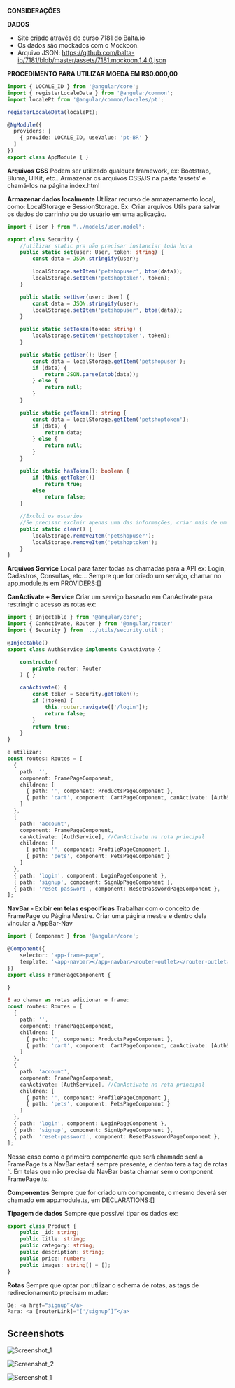 **CONSIDERAÇÕES**

**DADOS**
- Site criado através do curso 7181 do Balta.io
- Os dados são mockados com o Mockoon.
- Arquivo JSON: https://github.com/balta-io/7181/blob/master/assets/7181.mockoon.1.4.0.json

**PROCEDIMENTO PARA UTILIZAR MOEDA EM R$0.000,00**

```ts
import { LOCALE_ID } from '@angular/core';
import { registerLocaleData } from '@angular/common';
import localePt from '@angular/common/locales/pt';

registerLocaleData(localePt);

@NgModule({
  providers: [
    { provide: LOCALE_ID, useValue: 'pt-BR' }
  ]
})
export class AppModule { }
```

**Arquivos CSS**
Podem ser utilizado qualquer framework, ex: Bootstrap, Bluma, UIKit, etc..
Armazenar os arquivos CSS/JS na pasta ‘assets’ e chamá-los na página index.html

**Armazenar dados localmente**
Utilizar recurso de armazenamento local, como: LocalStorage e SessionStorage.
Ex: 
Criar arquivos Utils para salvar os dados do carrinho ou do usuário em uma aplicação.
```ts
import { User } from "../models/user.model";

export class Security {
    //utilizar static pra não precisar instanciar toda hora
    public static set(user: User, token: string) {
        const data = JSON.stringify(user);

        localStorage.setItem('petshopuser', btoa(data));
        localStorage.setItem('petshoptoken', token);
    }

    public static setUser(user: User) {
        const data = JSON.stringify(user);
        localStorage.setItem('petshopuser', btoa(data));
    }

    public static setToken(token: string) {
        localStorage.setItem('petshoptoken', token);
    }

    public static getUser(): User {
        const data = localStorage.getItem('petshopuser');
        if (data) {
            return JSON.parse(atob(data));
        } else {
            return null;
        }
    }

    public static getToken(): string {
        const data = localStorage.getItem('petshoptoken');
        if (data) {
            return data;
        } else {
            return null;
        }
    }

    public static hasToken(): boolean {
        if (this.getToken())
            return true;
        else
            return false;
    }

    //Exclui os usuarios
    //Se precisar excluir apenas uma das informações, criar mais de um clear
    public static clear() {
        localStorage.removeItem('petshopuser');
        localStorage.removeItem('petshoptoken');
    }
}
```

**Arquivos Service**
Local para fazer todas as chamadas para a API
ex: Login, Cadastros, Consultas, etc…
Sempre que for criado um serviço, chamar no app.module.ts em PROVIDERS:[]

**CanActivate + Service**
Criar um serviço baseado em CanActivate para restringir o acesso as rotas
ex:
```ts
import { Injectable } from '@angular/core';
import { CanActivate, Router } from '@angular/router'
import { Security } from '../utils/security.util';

@Injectable()
export class AuthService implements CanActivate {

    constructor(
        private router: Router
    ) { }

    canActivate() {
        const token = Security.getToken();
        if (!token) {
            this.router.navigate(['/login']);
            return false;
        }
        return true;
    }
}

e utilizar:
const routes: Routes = [
  {
    path: '',
    component: FramePageComponent,
    children: [
      { path: '', component: ProductsPageComponent },
      { path: 'cart', component: CartPageComponent, canActivate: [AuthService] } //CanActivate na rota especifica
    ]
  },
  {
    path: 'account',
    component: FramePageComponent,
    canActivate: [AuthService], //CanActivate na rota principal
    children: [
      { path: '', component: ProfilePageComponent },
      { path: 'pets', component: PetsPageComponent }
    ]
  },
  { path: 'login', component: LoginPageComponent },
  { path: 'signup', component: SignUpPageComponent },
  { path: 'reset-password', component: ResetPasswordPageComponent },
];
```

**NavBar - Exibir em telas especificas**
Trabalhar com o conceito de FramePage ou Página Mestre.
Criar uma página mestre e dentro dela vincular a AppBar-Nav
```ts
import { Component } from '@angular/core';

@Component({
    selector: 'app-frame-page',
    template: '<app-navbar></app-navbar><router-outlet></router-outlet>',
})
export class FramePageComponent {

}

E ao chamar as rotas adicionar o frame: 
const routes: Routes = [
  {
    path: '',
    component: FramePageComponent,
    children: [
      { path: '', component: ProductsPageComponent },
      { path: 'cart', component: CartPageComponent, canActivate: [AuthService] } //CanActivate na rota especifica
    ]
  },
  {
    path: 'account',
    component: FramePageComponent,
    canActivate: [AuthService], //CanActivate na rota principal
    children: [
      { path: '', component: ProfilePageComponent },
      { path: 'pets', component: PetsPageComponent }
    ]
  },
  { path: 'login', component: LoginPageComponent },
  { path: 'signup', component: SignUpPageComponent },
  { path: 'reset-password', component: ResetPasswordPageComponent },
];
```
Nesse caso como o primeiro componente que será chamado será a FramePage.ts a NavBar estará sempre presente, e dentro tera a tag de rotas '<router-outlet></router-outlet>’.
Em telas que não precisa da NavBar basta chamar sem o component FramePage.ts.


**Componentes**
Sempre que for criado um componente, o mesmo deverá ser chamado em app.module.ts, em DECLARATIONS:[]

**Tipagem de dados**
Sempre que possível tipar os dados
ex:
```ts
export class Product {
    public _id: string;
    public title: string;
    public category: string;
    public description: string;
    public price: number;
    public images: string[] = [];
}
```

**Rotas**
Sempre que optar por utilizar o schema de rotas, as tags de redirecionamento precisam mudar:
```ts
De: <a href="signup”</a>
Para: <a [routerLink]="['/signup’]”</a>
```
## Screenshots
![Screenshot_1](https://user-images.githubusercontent.com/7735662/91672793-d428db80-eb06-11ea-92d2-09bda1fdb2c5.png)

![Screenshot_2](https://user-images.githubusercontent.com/7735662/91672794-d68b3580-eb06-11ea-9809-abc68458ff85.png)

![Screenshot_1](https://user-images.githubusercontent.com/7735662/91672797-d7bc6280-eb06-11ea-8f33-3bd5189ae5fc.png)

